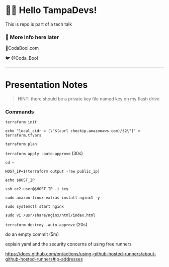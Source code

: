 # 🏴‍☠️ Hello TampaDevs!
This is repo is part of a tech talk

### 🚧 More info here later
📎CodaBool.com

🐦 @Coda_Bool

____________________________________

# Presentation Notes
> HINT: there should be a private key file named key on my flash drive

### Commands
`terraform init`

`echo "local_cidr = [\"$(curl checkip.amazonaws.com)/32\"]" > terraform.tfvars`

`terraform plan`

`terraform apply -auto-approve` (30s)

`cd ~`

`HOST_IP=$(terraform output -raw public_ip)`

`echo $HOST_IP`

`ssh ec2-user@$HOST_IP -i key`

`sudo amazon-linux-extras install nginx1 -y`

`sudo systemctl start nginx`

`sudo vi /usr/share/nginx/html/index.html`

`terraform destroy -auto-approve` (20s)

do an empty commit (5m)

explain yaml and the security concerns of using free runners

https://docs.github.com/en/actions/using-github-hosted-runners/about-github-hosted-runners#ip-addresses
